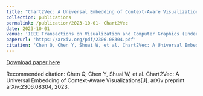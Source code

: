 ```yaml
---
title: "Chart2Vec: A Universal Embedding of Context-Aware Visualizations"
collection: publications
permalink: /publication/2023-10-01- Chart2Vec
date: 2023-10-01
venue: 'IEEE Transactions on Visualization and Computer Graphics (Under Review)'
paperurl: 'https://arxiv.org/pdf/2306.08304.pdf'
citation: 'Chen Q, Chen Y, Shuai W, et al. Chart2Vec: A Universal Embedding of Context-Aware Visualizations[J]. arXiv preprint arXiv:2306.08304, 2023.'
---
```


<a href='https://arxiv.org/pdf/2306.08304.pdf'>Download paper here</a>

Recommended citation: Chen Q, Chen Y, Shuai W, et al. Chart2Vec: A Universal Embedding of Context-Aware Visualizations[J]. arXiv preprint arXiv:2306.08304, 2023.